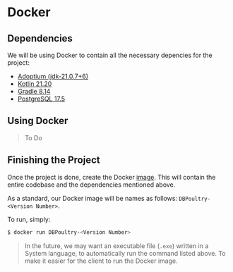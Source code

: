 # Docker

## Dependencies

We will be using Docker to contain all the necessary depencies for the project:
- [Adoptium (jdk-21.0.7+6)](https://adoptium.net/)
- [Kotlin 21.20](https://github.com/JetBrains/kotlin/releases/tag/v2.1.20)
- [Gradle 8.14](https://gradle.org/)
- [PostgreSQL 17.5]()

## Using Docker

> To Do

## Finishing the Project

Once the project is done, create the Docker [image](https://hub.docker.com/_/docker). This will contain the entire codebase and the dependencies mentioned above.

As a standard, our Docker image will be names as follows: `DBPoultry-<Version Number>`. 

To run, simply:
```bash
$ docker run DBPoultry-<Version Number>
```

> In the future, we may want an executable file (`.exe`) written in a System language, to automatically run the command listed above. To make it easier for the client to run the Docker image.
